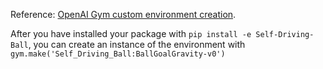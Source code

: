 Reference: [OpenAI Gym custom environment creation](https://github.com/openai/gym/blob/master/docs/creating-environments.md).

After you have installed your package with `pip install -e Self-Driving-Ball`, you can create an instance of the environment with `gym.make('Self_Driving_Ball:BallGoalGravity-v0')`
